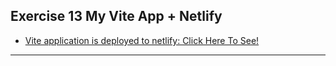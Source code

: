 ## Exercise 13 My Vite App + Netlify

* [Vite application is deployed to netlify: Click Here To See!](https://dainty-sherbet-ea8b9d.netlify.app/)

---